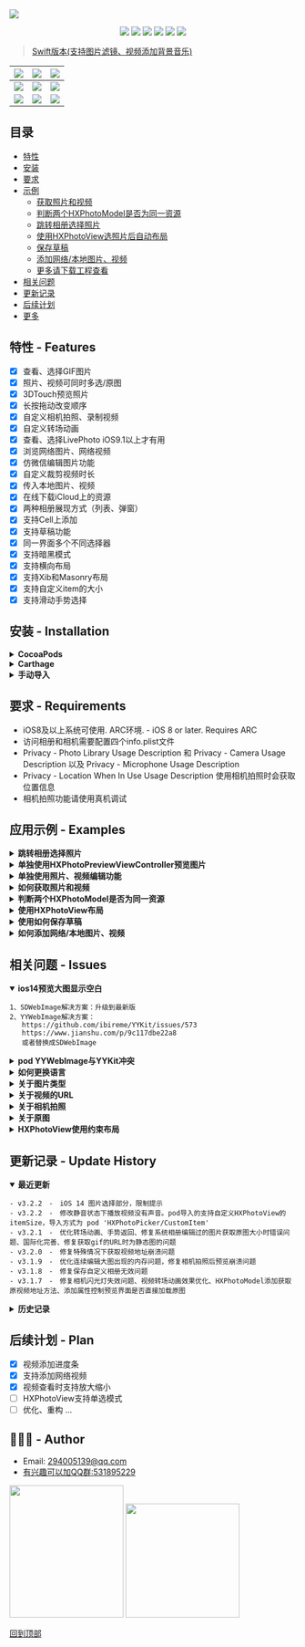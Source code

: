 <img src="http://tsnrhapp.oss-cn-hangzhou.aliyuncs.com/chartle/show_tip_2.png">

<p align="center">
<a href="https://github.com/SilenceLove/HXPhotoPicker"><img src="https://travis-ci.org/SilenceLove/HXPhotoPicker.svg?branch=master"></a>
<a href="https://github.com/SilenceLove/HXPhotoPicker"><img src="https://badgen.net/badge/icon/iOS%208.0%2B?color=cyan&icon=apple&label"></a>
<a href="https://github.com/SilenceLove/HXPhotoPicker"><img src="http://img.shields.io/cocoapods/v/HXPhotoPicker.svg?logo=cocoapods&logoColor=ffffff"></a>
<a href="https://github.com/SilenceLove/HXPhotoPicker"><img src="https://img.shields.io/badge/Carthage-compatible-4BC51D.svg?style=flat"></a>
<a href="https://developer.apple.com/Objective-C"><img src="http://img.shields.io/badge/language-ObjC-red.svg?logo=common-workflow-language"></a>
<a href="http://mit-license.org"><img src="http://img.shields.io/badge/license-MIT-333333.svg?logo=letterboxd&logoColor=ffffff"></a>
</p>

> [Swift版本(支持图片滤镜、视频添加背景音乐)](https://github.com/SilenceLove/HXPHPicker)

| <img src="http://tsnrhapp.oss-cn-hangzhou.aliyuncs.com/chartle/show_tag_4.PNG"> | <img src="http://tsnrhapp.oss-cn-hangzhou.aliyuncs.com/chartle/sample_graph_1.PNG"> | <img src="http://tsnrhapp.oss-cn-hangzhou.aliyuncs.com/chartle/sample_graph_2.PNG"> |
| ------ | ------ | ------ |
| <img src="http://tsnrhapp.oss-cn-hangzhou.aliyuncs.com/chartle/show_tag_3_2.PNG"> | <img src="http://tsnrhapp.oss-cn-hangzhou.aliyuncs.com/chartle/sample_graph_8.PNG"> | <img src="http://tsnrhapp.oss-cn-hangzhou.aliyuncs.com/chartle/sample_graph_6.PNG"> |
| <img src="http://tsnrhapp.oss-cn-hangzhou.aliyuncs.com/chartle/show_gif_tag_1.gif"> | <img src="http://tsnrhapp.oss-cn-hangzhou.aliyuncs.com/chartle/show_gif_tag_2.gif"> | <img src="http://tsnrhapp.oss-cn-hangzhou.aliyuncs.com/chartle/show_gif_tag_3.gif"> |

## 目录
* [特性](#特性)
* [安装](#安装)
* [要求](#要求)
* [示例](#例子)
    * [获取照片和视频](#如何获取照片和视频)
    * [判断两个HXPhotoModel是否为同一资源](#判断两个HXPhotoModel是否为同一资源)
    * [跳转相册选择照片](#Demo1)
    * [使用HXPhotoView选照片后自动布局](#Demo2)
    * [保存草稿](#如何保存草稿)
    * [添加网络/本地图片、视频](#如何添加网络/本地图片、视频)
    * [更多请下载工程查看](#更多)
* [相关问题](#相关问题)
* [更新记录](#更新记录)
* [后续计划](#后续计划)
* [更多](#更多)

## <a id="特性"></a> 特性 - Features

- [x] 查看、选择GIF图片
- [x] 照片、视频可同时多选/原图
- [x] 3DTouch预览照片
- [x] 长按拖动改变顺序
- [x] 自定义相机拍照、录制视频
- [x] 自定义转场动画
- [x] 查看、选择LivePhoto iOS9.1以上才有用
- [x] 浏览网络图片、网络视频
- [x] 仿微信编辑图片功能
- [x] 自定义裁剪视频时长
- [x] 传入本地图片、视频
- [x] 在线下载iCloud上的资源
- [x] 两种相册展现方式（列表、弹窗）
- [x] 支持Cell上添加
- [x] 支持草稿功能
- [x] 同一界面多个不同选择器
- [x] 支持暗黑模式
- [x] 支持横向布局
- [x] 支持Xib和Masonry布局
- [x] 支持自定义item的大小
- [x] 支持滑动手势选择

## <a id="安装"></a> 安装 - Installation

<details>
   <summary><strong>CocoaPods</strong></summary>

``` ruby
# 将以下内容添加到您的Podfile中：
# 不使用网络图片功能
pod 'HXPhotoPicker', '~> 3.2.3'
  
# 使用SDWebImage加载网络图片
pod 'HXPhotoPicker/SDWebImage', '~> 3.2.3'
  
# 使用YYWebImage加载网络图片
pod 'HXPhotoPicker/YYWebImage', '~> 3.2.3'

# 搜索不到库或最新版时请执行
pod repo update 或 rm ~/Library/Caches/CocoaPods/search_index.json
```
</details>

<details>
  <summary><strong>Carthage</strong></summary>
   
``` ruby
# 将以下内容添加到您的Cartfile中：
github "SilenceLove/HXPhotoPicker"
```
</details>

<details>
  <summary><strong>手动导入</strong></summary>
   
``` ruby
手动导入：将项目中的“HXPhotoPicker”文件夹拖入项目中
使用前导入头文件 "HXPhotoPicker.h"
```
</details>

## <a id="要求"></a> 要求 - Requirements

- iOS8及以上系统可使用. ARC环境. - iOS 8 or later. Requires ARC
- 访问相册和相机需要配置四个info.plist文件
- Privacy - Photo Library Usage Description 和 Privacy - Camera Usage Description 以及 Privacy - Microphone Usage Description
- Privacy - Location When In Use Usage Description 使用相机拍照时会获取位置信息
- 相机拍照功能请使用真机调试

## <a id="例子"></a> 应用示例 - Examples
<details id="Demo1">
  <summary><strong>跳转相册选择照片</strong></summary>
   
```objc
// 懒加载 照片管理类
- (HXPhotoManager *)manager {
    if (!_manager) {
        _manager = [[HXPhotoManager alloc] initWithType:HXPhotoManagerSelectedTypePhotoAndVideo];
    }
    return _manager;
}

// 方法一：
HXWeakSelf
[self hx_presentSelectPhotoControllerWithManager:self.manager didDone:^(NSArray<HXPhotoModel *> *allList, NSArray<HXPhotoModel *> *photoList, NSArray<HXPhotoModel *> *videoList, BOOL isOriginal, UIViewController *viewController, HXPhotoManager *manager) {
    weakSelf.total.text = [NSString stringWithFormat:@"总数量：%ld   ( 照片：%ld   视频：%ld )",allList.count, photoList.count, videoList.count];
    weakSelf.original.text = isOriginal ? @"YES" : @"NO";
    NSSLog(@"block - all - %@",allList);
    NSSLog(@"block - photo - %@",photoList);
    NSSLog(@"block - video - %@",videoList);
} cancel:^(UIViewController *viewController, HXPhotoManager *manager) {
    NSSLog(@"block - 取消了");
}];

// 方法二：
// 照片选择控制器 
HXCustomNavigationController *nav = [[HXCustomNavigationController alloc] initWithManager:self.manager delegate:self];
[self presentViewController:nav animated:YES completion:nil];

// 通过 HXCustomNavigationControllerDelegate 代理返回选择的图片以及视频
/**
点击完成按钮

@param photoNavigationViewController self
@param allList 已选的所有列表(包含照片、视频)
@param photoList 已选的照片列表
@param videoList 已选的视频列表
@param original 是否原图
*/
- (void)photoNavigationViewController:(HXCustomNavigationController *)photoNavigationViewController didDoneAllList:(NSArray<HXPhotoModel *> *)allList photos:(NSArray<HXPhotoModel *> *)photoList videos:(NSArray<HXPhotoModel *> *)videoList original:(BOOL)original;

/**
点击取消

@param photoNavigationViewController self
*/
- (void)photoNavigationViewControllerDidCancel:(HXCustomNavigationController *)photoNavigationViewController;
```
</details>

<details id="单独使用HXPhotoPreviewViewController预览图片">
  <summary><strong>单独使用HXPhotoPreviewViewController预览图片</strong></summary>
   
```objc
HXCustomAssetModel *assetModel1 = [HXCustomAssetModel assetWithLocaImageName:@"1" selected:YES];
// selected 为NO 的会过滤掉
HXCustomAssetModel *assetModel2 = [HXCustomAssetModel assetWithLocaImageName:@"2" selected:NO];
HXCustomAssetModel *assetModel3 = [HXCustomAssetModel assetWithNetworkImageURL:[NSURL URLWithString:@"http://tsnrhapp.oss-cn-hangzhou.aliyuncs.com/1466408576222.jpg"] selected:YES];
// selected 为NO 的会过滤掉
HXCustomAssetModel *assetModel4 = [HXCustomAssetModel assetWithNetworkImageURL:[NSURL URLWithString:@"http://tsnrhapp.oss-cn-hangzhou.aliyuncs.com/0034821a-6815-4d64-b0f2-09103d62630d.jpg"] selected:NO];
NSURL *url = [[NSBundle mainBundle] URLForResource:@"QQ空间视频_20180301091047" withExtension:@"mp4"];
HXCustomAssetModel *assetModel5 = [HXCustomAssetModel assetWithLocalVideoURL:url selected:YES];

HXPhotoManager *photoManager = [HXPhotoManager managerWithType:HXPhotoManagerSelectedTypePhotoAndVideo];
photoManager.configuration.saveSystemAblum = YES;
photoManager.configuration.photoMaxNum = 0;
photoManager.configuration.videoMaxNum = 0;
photoManager.configuration.maxNum = 10;
photoManager.configuration.selectTogether = YES;
photoManager.configuration.photoCanEdit = NO;
photoManager.configuration.videoCanEdit = NO;

HXWeakSelf
// 长按事件
photoManager.configuration.previewRespondsToLongPress = ^(UILongPressGestureRecognizer *longPress, 
                                                          HXPhotoModel *photoModel, 
                                                          HXPhotoManager *manager, 
                                                          HXPhotoPreviewViewController *previewViewController) {
    hx_showAlert(previewViewController, @"提示", @"长按事件", @"确定", nil, nil, nil);
};
// 跳转预览界面时动画起始的view
photoManager.configuration.customPreviewFromView = ^UIView *(NSInteger currentIndex) {
    HXPhotoSubViewCell *viewCell = [weakSelf.photoView collectionViewCellWithIndex:currentIndex];
    return viewCell;
};
// 跳转预览界面时展现动画的image
photoManager.configuration.customPreviewFromImage = ^UIImage *(NSInteger currentIndex) {
    HXPhotoSubViewCell *viewCell = [weakSelf.photoView collectionViewCellWithIndex:currentIndex];
    return viewCell.imageView.image;
};
// 退出预览界面时终点view
photoManager.configuration.customPreviewToView = ^UIView *(NSInteger currentIndex) {
    HXPhotoSubViewCell *viewCell = [weakSelf.photoView collectionViewCellWithIndex:currentIndex];
    return viewCell;
};
[photoManager addCustomAssetModel:@[assetModel1, assetModel2, assetModel3, assetModel4, assetModel5]];

[self hx_presentPreviewPhotoControllerWithManager:photoManager
                                     previewStyle:HXPhotoViewPreViewShowStyleDark
                                     currentIndex:0
                                     photoView:nil];


UIViewController+HXExtension.h
/// 跳转预览照片界面
/// @param manager 照片管理者
/// @param previewStyle 预览样式
/// @param currentIndex 当前预览的下标
/// @param photoView 照片展示视图 - 没有就不传
- (void)hx_presentPreviewPhotoControllerWithManager:(HXPhotoManager *)manager
                                       previewStyle:(HXPhotoViewPreViewShowStyle)previewStyle
                                       currentIndex:(NSUInteger)currentIndex
                                          photoView:(HXPhotoView * _Nullable)photoView;
```
</details>

<details id="单独使用照片、视频编辑功能">
  <summary><strong>单独使用照片、视频编辑功能</strong></summary>
   
```objc
// 单独使用照片编辑功能
HXPhotoModel *photoModel = [HXPhotoModel photoModelWithImage:[UIImage imageNamed:@"1"]];
[self hx_presentPhotoEditViewControllerWithManager:self.manager photoModel:photoModel delegate:nil done:^(HXPhotoModel *beforeModel,
    HXPhotoModel *afterModel, HXPhotoEditViewController *viewController) {
    // beforeModel编辑之前、afterModel编辑之后
    weakSelf.imageView.image = afterModel.thumbPhoto;
} cancel:^(HXPhotoEditViewController *viewController) {
    // 取消
}];

// 单独使用仿微信编辑功能
[self hx_presentWxPhotoEditViewControllerWithConfiguration:self.manager.configuration.photoEditConfigur photoModel:photoModel delegate:nil finish:^(HXPhotoEdit * _Nonnull photoEdit, HXPhotoModel * _Nonnull photoModel, HX_PhotoEditViewController * _Nonnull viewController) {
    if (photoEdit) {
        // 有编辑过
        weakSelf.imageView.image = photoEdit.editPreviewImage;
    }else {
        // 为空则未进行编辑
        weakSelf.imageView.image = photoModel.thumbPhoto;
    }
    // 记录下当前编辑的记录，再次编辑可在上一次基础上进行编辑
    weakSelf.photoEdit = photoEdit;
} cancel:^(HX_PhotoEditViewController * _Nonnull viewController) {
    // 取消
}];

// 单独使用视频编辑功能
NSURL *url = [[NSBundle mainBundle] URLForResource:@"QQ空间视频_20180301091047" withExtension:@"mp4"];
HXPhotoModel *videoModel = [HXPhotoModel photoModelWithVideoURL:url];
[self hx_presentVideoEditViewControllerWithManager:self.manager videoModel:videoModel delegate:nil done:^(HXPhotoModel *beforeModel,
    HXPhotoModel *afterModel, HXVideoEditViewController *viewController) {
    // beforeModel编辑之前、afterModel编辑之后
    weakSelf.imageView.image = afterModel.thumbPhoto;
} cancel:^(HXVideoEditViewController *viewController) {
    // 取消
}];
```
</details>

<details id="如何获取照片和视频">
  <summary><strong>如何获取照片和视频</strong></summary>
   
```objc
// 如果将_manager.configuration.requestImageAfterFinishingSelection 设为YES，
// 那么在选择完成的时候就会获取图片和视频地址
// 如果选中了原图那么获取图片时就是原图
// 获取视频时如果设置 exportVideoURLForHighestQuality 为YES，则会去获取高等质量的视频。其他情况为中等质量的视频
// 个人建议不在选择完成的时候去获取，因为每次选择完都会去获取。获取过程中可能会耗时过长
// 可以在要上传的时候再去获取
for (HXPhotoModel *model in self.selectList) {
    // 数组里装的是所有类型的资源，需要判断
    // 先判断资源类型
    if (model.subType == HXPhotoModelMediaSubTypePhoto) {
        // 当前为图片
        if (model.photoEdit) {
            // 如果有编辑数据，则说明这张图篇被编辑过了
            // 需要这样才能获取到编辑之后的图片
            model.photoEdit.editPreviewImage;
            return;
        }
        // 再判断具体类型
        if (model.type == HXPhotoModelMediaTypeCameraPhoto) {
            // 到这里就说明这张图片不是手机相册里的图片，可能是本地的也可能是网络图片
            // 关于相机拍照的的问题，当系统 < ios9.0的时候拍的照片虽然保存到了相册但是在列表里存的是本地的，没有PHAsset
            // 当系统 >= ios9.0 的时候拍的照片就不是本地照片了，而是手机相册里带有PHAsset对象的照片
            // 这里的 model.asset PHAsset是空的
            // 判断具体类型
            if (model.cameraPhotoType == HXPhotoModelMediaTypeCameraPhotoTypeLocal) {
                // 本地图片
            
            }else if (model.cameraPhotoType == HXPhotoModelMediaTypeCameraPhotoTypeLocalGif) {
                // 本地gif图片
                
            }else if (model.cameraPhotoType == HXPhotoModelMediaTypeCameraPhotoTypeNetWork) {
                // 网络图片
            
            }else if (model.cameraPhotoType == HXPhotoModelMediaTypeCameraPhotoTypeNetWorkGif) {
                // 网络gif图片
                
            }
            // 上传图片的话可以不用判断具体类型，按下面操作取出图片
            if (model.networkPhotoUrl) {
                // 如果网络图片地址有值就说明是网络图片，可直接拿此地址直接使用。避免重复上传
                // 这里需要注意一下，先要判断是否为图片。因为如果是网络视频的话此属性代表视频封面地址
                
            }else {
                // 网络图片地址为空了，那就肯定是本地图片了
                // 直接取 model.previewPhoto 或者 model.thumbPhoto，这两个是同一个image
                
            }
        }else {
            // 到这里就是手机相册里的图片了 model.asset PHAsset对象是有值的
            // 如果需要上传 Gif 或者 LivePhoto 需要具体判断
            if (model.type == HXPhotoModelMediaTypePhoto) {
                // 普通的照片，如果不可以查看和livePhoto的时候，这就也可能是GIF或者LivePhoto了，
                // 如果你的项目不支持动图那就不要取NSData或URL，因为如果本质是动图的话还是会变成动图传上去
                // 这样判断是不是GIF model.photoFormat == HXPhotoModelFormatGIF
                
                // 如果 requestImageAfterFinishingSelection = YES 的话，直接取 model.previewPhoto 或者 model.thumbPhoto 在选择完成时候已经获取并且赋值了
                // 获取image
                // size 就是获取图片的质量大小，原图的话就是 PHImageManagerMaximumSize，其他质量可设置size来获取
                CGSize size;
                if (self.original) {
                    size = PHImageManagerMaximumSize;
                }else {
                    size = CGSizeMake(model.imageSize.width * 0.5, model.imageSize.height * 0.5);
                }
                [model requestPreviewImageWithSize:size startRequestICloud:^(PHImageRequestID iCloudRequestId, HXPhotoModel * _Nullable model) {
                    // 如果图片是在iCloud上的话会先走这个方法再去下载
                } progressHandler:^(double progress, HXPhotoModel * _Nullable model) {
                    // iCloud的下载进度
                } success:^(UIImage * _Nullable image, HXPhotoModel * _Nullable model, NSDictionary * _Nullable info) {
                    // image
                } failed:^(NSDictionary * _Nullable info, HXPhotoModel * _Nullable model) {
                    // 获取失败
                }];
            }else if (model.type == HXPhotoModelMediaTypePhotoGif) {
                // 动图，如果 requestImageAfterFinishingSelection = YES 的话，直接取 model.imageURL。因为在选择完成的时候已经获取了不用再去获取
                model.imageURL;
                // 上传动图时，不要直接拿image上传哦。可以获取url或者data上传
                // 获取url
                [model requestImageURLStartRequestICloud:nil progressHandler:nil success:^(NSURL * _Nullable imageURL, HXPhotoModel * _Nullable model, NSDictionary * _Nullable info) {
                    // 下载完成，imageURL 本地地址
                } failed:nil];
                
                // 获取data
                [model requestImageDataStartRequestICloud:nil progressHandler:nil success:^(NSData * _Nullable imageData, UIImageOrientation orientation, HXPhotoModel * _Nullable model, NSDictionary * _Nullable info) {
                    // imageData
                } failed:nil];
            }else if (model.type == HXPhotoModelMediaTypeLivePhoto) {
                // LivePhoto，requestImageAfterFinishingSelection = YES 时没有处理livephoto，需要自己处理
                // 如果需要上传livephoto的话，需要上传livephoto里的图片和视频
                // 展示的时候需要根据图片和视频生成livephoto
                [model requestLivePhotoAssetsWithSuccess:^(NSURL * _Nullable imageURL, NSURL * _Nullable videoURL, BOOL isNetwork, HXPhotoModel * _Nullable model) {
                    // imageURL - LivePhoto里的照片封面地址
                    // videoURL - LivePhoto里的视频地址
                    
                } failed:^(NSDictionary * _Nullable info, HXPhotoModel * _Nullable model) {
                    // 获取失败
                }];
            }
            // 也可以不用上面的判断和方法获取，自己根据 model.asset 这个PHAsset对象来获取想要的东西
            PHAsset *asset = model.asset;
            // 自由发挥
        }
    }else if (model.subType == HXPhotoModelMediaSubTypeVideo) {
        // 当前为视频
        if (model.type == HXPhotoModelMediaTypeVideo) {
            // 为手机相册里的视频
            // requestImageAfterFinishingSelection = YES 时，直接去 model.videoURL，在选择完成时已经获取了
            model.videoURL;
            // 获取视频时可以获取 AVAsset，也可以获取 AVAssetExportSession，获取之后再导出视频
            // 获取 AVAsset
            [model requestAVAssetStartRequestICloud:nil progressHandler:nil success:^(AVAsset * _Nullable avAsset, AVAudioMix * _Nullable audioMix, HXPhotoModel * _Nullable model, NSDictionary * _Nullable info) {
                // avAsset
                // 自己根据avAsset去导出视频
            } failed:nil];
            
            // 获取 AVAssetExportSession
            [model requestAVAssetExportSessionStartRequestICloud:nil progressHandler:nil success:^(AVAssetExportSession * _Nullable assetExportSession, HXPhotoModel * _Nullable model, NSDictionary * _Nullable info) {
                
            } failed:nil];
            
            // HXPhotoModel也提供直接导出视频地址的方法
            // presetName 导出视频的质量，自己根据需求设置
            [model exportVideoWithPresetName:AVAssetExportPresetMediumQuality startRequestICloud:nil iCloudProgressHandler:nil exportProgressHandler:^(float progress, HXPhotoModel * _Nullable model) {
                // 导出视频时的进度，在iCloud下载完成之后
            } success:^(NSURL * _Nullable videoURL, HXPhotoModel * _Nullable model) {
                // 导出完成, videoURL
                
            } failed:nil];
            
            // 也可以不用上面的方法获取，自己根据 model.asset 这个PHAsset对象来获取想要的东西
            PHAsset *asset = model.asset;
            // 自由发挥
        }else {
            // 本地视频或者网络视频
            if (model.cameraVideoType == HXPhotoModelMediaTypeCameraVideoTypeLocal) {
                // 本地视频
                // model.videoURL 视频的本地地址
            }else if (model.cameraVideoType == HXPhotoModelMediaTypeCameraVideoTypeNetWork) {
                // 网络视频
                // model.videoURL 视频的网络地址
                // model.networkPhotoUrl 视频封面网络地址
            }
        }
    }
}
```
</details>

<details id="判断两个HXPhotoModel是否为同一资源">
  <summary><strong>判断两个HXPhotoModel是否为同一资源</strong></summary>
   
```
HXPhotoModel对象方法
/// 判断两个HXPhotoModel是否是同一个
/// @param photoModel 模型
- (BOOL)isEqualToPhotoModel:(HXPhotoModel * _Nullable)photoModel;
```
</details>

<details id="Demo2">
  <summary><strong>使用HXPhotoView布局</strong></summary>
   
```objc
// 懒加载 照片管理类
- (HXPhotoManager *)manager {
    if (!_manager) {
        _manager = [[HXPhotoManager alloc] initWithType:HXPhotoManagerSelectedTypePhotoAndVideo];
    }
    return _manager;
}  
HXPhotoView *photoView = [[HXPhotoView alloc] initWithFrame:CGRectMake((414 - 375) / 2, 100, 375, 400) manager:self.manager];
photoView.delegate = self;
photoView.backgroundColor = [UIColor whiteColor];
[self.view addSubview:photoView];

// 代理返回 选择、移动顺序、删除之后的图片以及视频
- (void)photoView:(HXPhotoView *)photoView changeComplete:(NSArray<HXPhotoModel *> *)allList photos:(NSArray<HXPhotoModel *> *)photos videos:(NSArray<HXPhotoModel *> *)videos original:(BOOL)isOriginal;

// 当view更新高度时调用
- (void)photoView:(HXPhotoView *)photoView updateFrame:(CGRect)frame;

// 删除网络图片的地址
- (void)photoView:(HXPhotoView *)photoView deleteNetworkPhoto:(NSString *)networkPhotoUrl;

具体请查看HXPhotoView.h
...
```
</details>

<details id="如何保存草稿">
  <summary><strong>使用如何保存草稿</strong></summary>
   
```objc
通过 HXPhotoManager 对象进行存储
/// 获取保存在本地文件的模型数组
- (NSArray<HXPhotoModel *> *)getLocalModelsInFile;

/// 将模型数组保存到本地文件
- (BOOL)saveLocalModelsToFile;

/// 将保存在本地文件的模型数组删除
- (BOOL)deleteLocalModelsInFile;

/// 将本地获取的模型数组添加到manager的数据中
/// @param models 在本地获取的模型数组
- (void)addLocalModels:(NSArray<HXPhotoModel *> *)models;

/// 将本地获取的模型数组添加到manager的数据中
- (void)addLocalModels;
```
</details>

<details id="如何添加网络/本地图片、视频">
  <summary><strong>如何添加网络/本地图片、视频</strong></summary>
   
```objc
通过 HXPhotoManager、HXCustomAssetModel 进行添加
/**
根据本地图片名初始化

@param imageName 本地图片名
@param selected 是否选中
@return HXCustomAssetModel
*/
+ (instancetype)assetWithLocaImageName:(NSString *)imageName selected:(BOOL)selected;

/**
根据本地UIImage初始化

@param image 本地图片
@param selected 是否选中
@return HXCustomAssetModel
*/
+ (instancetype)assetWithLocalImage:(UIImage *)image selected:(BOOL)selected;

/**
根据网络图片地址初始化

@param imageURL 网络图片地址
@param thumbURL 网络图片缩略图地址
@param selected 是否选中
@return HXCustomAssetModel
*/
+ (instancetype)assetWithNetworkImageURL:(NSURL *)imageURL networkThumbURL:(NSURL *)thumbURL selected:(BOOL)selected;

/**
根据本地视频地址初始化

@param videoURL 本地视频地址
@param selected 是否选中
@return HXCustomAssetModel
*/
+ (instancetype)assetWithLocalVideoURL:(NSURL *)videoURL selected:(BOOL)selected;

/// 根据网络视频地址、视频封面初始化
/// @param videoURL 视频地址
/// @param videoCoverURL 视频封面地址
/// @param videoDuration 视频时长
/// @param selected 是否选中
+ (instancetype)assetWithNetworkVideoURL:(NSURL *)videoURL videoCoverURL:(NSURL *)videoCoverURL videoDuration:(NSTimeInterval)videoDuration selected:(BOOL)selected;

创建HXCustomAssetModel完成后，通过HXPhotoManager对象的这个方法进行添加
/**
添加自定义资源模型
如果图片/视频 选中的数量超过最大选择数时,之后选中的会变为未选中
如果设置的图片/视频不能同时选择时
图片在视频前面的话只会将图片添加到已选数组.
视频在图片前面的话只会将视频添加到已选数组.
如果 type = HXPhotoManagerSelectedTypePhoto 时 会过滤掉视频
如果 type = HXPhotoManagerSelectedTypeVideo 时 会过滤掉图片

@param assetArray 模型数组
*/
- (void)addCustomAssetModel:(NSArray<HXCustomAssetModel *> *)assetArray;

// 添加
[self.manager addCustomAssetModel:@[assetModel1, assetModel2, assetModel3, assetModel4, assetModel5, assetModel6]];
// 完成后刷新HXPhotoView
[self.photoView refreshView];  
```
</details>

## <a id="相关问题"></a> 相关问题 - Issues
<details open id="ios14预览大图显示空白">
  <summary><strong>ios14预览大图显示空白</strong></summary>
   
```objc
1、SDWebImage解决方案：升级到最新版
2、YYWebImage解决方案：
   https://github.com/ibireme/YYKit/issues/573
   https://www.jianshu.com/p/9c117dbe22a8
   或者替换成SDWebImage
```
</details>

<details id="pod YYWebImage与YYKit冲突">
  <summary><strong>pod YYWebImage与YYKit冲突</strong></summary>
   
```objc
解决方案：将YYKit拆开分别导入
```
</details>

<details id="如何更换语言">
  <summary><strong>如何更换语言</strong></summary>
   
```objc
HXPhotoConfiguration.h

设置语言类型
HXPhotoLanguageTypeSys = 0, // 跟随系统语言
HXPhotoLanguageTypeSc,      // 中文简体
HXPhotoLanguageTypeTc,      // 中文繁体
HXPhotoLanguageTypeJa,      // 日文
HXPhotoLanguageTypeKo,      // 韩文
HXPhotoLanguageTypeEn       // 英文

/**
语言类型
默认 跟随系统
*/
@property (assign, nonatomic) HXPhotoLanguageType languageType;
```
</details>

<details id="关于图片类型">
  <summary><strong>关于图片类型</strong></summary>
   
```objc
根据HXPhotoModel的type属性来区分图片类型
HXPhotoModelMediaTypePhoto          = 0,    //!< 相册里的普通照片
HXPhotoModelMediaTypeLivePhoto      = 1,    //!< LivePhoto
HXPhotoModelMediaTypePhotoGif       = 2,    //!< gif图
HXPhotoModelMediaTypeCameraPhoto    = 5,    //!< 通过相机拍的临时照片、本地/网络图片
当type为HXPhotoModelMediaTypeCameraPhoto时，如果networkPhotoUrl不为空的话，那么这张图片就是网络图片
如果为本地图片时thumbPhoto/previewPhoto就是本地图片
不为本地图片时thumbPhoto/previewPhoto的值都是临时存的只用于展示
HXPhotoModel已提供方法获取image或者imageData
```
</details>

<details id="关于视频的URL">
  <summary><strong>关于视频的URL</strong></summary>
   
```objc
1.如果选择的HXPhotoModel的PHAsset有值，需要先获取AVAsset，再使用AVAssetExportSession根据AVAsset导出视频地址
2.如果PHAsset为空的话，则代表此视频是本地视频。可以直接HXPhotoModel里的VideoURL属性
HXPhotoModel已提供方法获取
```
</details>

<details id="关于相机拍照">
  <summary><strong>关于相机拍照</strong></summary>
   
```objc
当拍摄的照片/视频保存到系统相册
如果系统版本为9.0及以上时，拍照后的照片/视频保存相册后会获取保存后的PHAsset，保存的时候如果有定位信息也会把定位信息保存到相册
HXPhotoModel里PHAsset有值并且type为 HXPhotoModelMediaTypePhoto / HXPhotoModelMediaTypeVideo
以下版本的和不保存相册的都只是存在本地的临时图片/视频 
HXPhotoModel里PHAsset为空并且type为 HXPhotoModelMediaTypeCameraPhoto / HXPhotoModelMediaTypeCameraVideo
```
</details>

<details id="关于原图">
  <summary><strong>关于原图</strong></summary>
   
```objc
根据代理或者block回调里的 isOriginal 来判断是否选择了原图 
方法一：
// 获取原图
// 本地图片、网络图片调用此方法会直接进入失败回调
// 本地图片获取原图 model.thumbPhoto / model.previewPhoto
// 网络图片获取原图 如果 model.thumbPhoto / model.previewPhoto 都为空的话，说明还没有下载完成或者下载失败了，重新下载即可。也可以直接用网络图片地址 model.networkPhotoUrl 下载 或者调用requestPreviewImageWithSize:progressHandler:success:failed
// 这个方法只针对有photoModel.asset不为空的情况
[photoModel requestImageURLStartRequestICloud:^(PHContentEditingInputRequestID iCloudRequestId, HXPhotoModel *model) { 
    // 如果照片在iCloud上会去下载,此回调代表开始下载iCloud上的照片
    // 如果照片在本地存在此回调则不会走
} progressHandler:^(double progress, HXPhotoModel *model) {
    // iCloud下载进度
} success:^(NSURL *imageURL, HXPhotoModel *model, NSDictionary *info) {
    // 获取成功
    // imageURL图片地址
    if ([imageURL.relativePath.pathExtension isEqualToString:@"HEIC"]) {
        // 处理一下 HEIC 格式图片
        CIImage *ciImage = [CIImage imageWithContentsOfURL:imageURL];
        CIContext *context = [CIContext context];
        NSString *key = (__bridge NSString *)kCGImageDestinationLossyCompressionQuality;
        NSData *jpgData = [context JPEGRepresentationOfImage:ciImage colorSpace:ciImage.colorSpace options:@{key : @1}];
        UIImage *image = [UIImage imageWithData:jpgData];
    }else {
        NSData *imageData = [NSData dataWithContentsOfFile:path];
        UIImage *image = [UIImage imageWithData:imageData];  
    }
} failed:^(NSDictionary *info, HXPhotoModel *model) {
    // 获取失败
}];
// 根据 size 获取高清图或者缩略图 , size只针对 PHAsset 有值的情况下有效
// 如果 size (width <= 0, height <= 0) / PHImageManagerMaximumSize 则会获取原图
// 本地图片直接返回本地图片的image
// 网络图片直接返回网络图片下载完成后的image
[photoModel requestPreviewImageWithSize:size startRequestICloud:^(PHImageRequestID iCloudRequestId, HXPhotoModel *model) {
    // 如果照片在iCloud上会去下载,此回调代表开始下载iCloud上的照片
    // 如果照片在本地存在此回调则不会走
} progressHandler:^(double progress, HXPhotoModel *model) {
    // iCloud下载进度
    // 如果为网络图片,则是网络图片的下载进度
} success:^(UIImage *image, HXPhotoModel *model, NSDictionary *info) {
    // 获取成功
} failed:^(NSDictionary *info, HXPhotoModel *model) {
    // 获取失败
}];
方法二：
// 获取 imageData 根据data来处理
// 如果为网络图片的话会先下载
[photoModel requestImageDataStartRequestICloud:^(PHImageRequestID iCloudRequestId, HXPhotoModel *model) {
    // 开始下载iCloud上照片的imageData
} progressHandler:^(double progress, HXPhotoModel *model) {
    // iCloud下载进度
} success:^(NSData *imageData, UIImageOrientation orientation, HXPhotoModel *model, NSDictionary *info) {
    // 获取成功
    if ([HXPhotoTools assetIsHEIF:model.asset]) {
        // 处理一下 HEIC 格式图片
        CIImage *ciImage = [CIImage imageWithData:imageData];
        CIContext *context = [CIContext context];
        NSData *jpgData = [context JPEGRepresentationOfImage:ciImage colorSpace:ciImage.colorSpace options:@{}];
        // jpgData 转换后的imageData
    } 
} failed:^(NSDictionary *info, HXPhotoModel *model) {
    // 获取失败
}];
```
</details>

<details id="HXPhotoView使用约束布局">
  <summary><strong>HXPhotoView使用约束布局</strong></summary>
   
```objc
使用约束布局HXPhotoView的话需要在 
- (void)photoView:(HXPhotoView *)photoView updateFrame:(CGRect)frame 这个代理回调里更新约束的高度
frame.size.height 就是 HXPhotoView 的正确高度
代码参考demo11
```
</details>

## <a id="更新记录"></a> 更新记录 - Update History
<details open id="最近更新">
  <summary><strong>最近更新</strong></summary>
   
```
- v3.2.2　-　iOS 14 图片选择部分，限制提示
- v3.2.2　-　修改静音状态下播放视频没有声音。pod导入的支持自定义HXPhotoView的itemSize，导入方式为 pod 'HXPhotoPicker/CustomItem'
- v3.2.1　-　优化转场动画、手势返回、修复系统相册编辑过的图片获取原图大小时错误问题、国际化完善、修复获取gif的URL时为静态图的问题
- v3.2.0　-　修复特殊情况下获取视频地址崩溃问题
- v3.1.9　-　优化连续编辑大图出现的内存问题，修复相机拍照后预览崩溃问题
- v3.1.8　-　修复保存自定义相册无效问题
- v3.1.7　-　修复相机闪光灯失效问题、视频转场动画效果优化、HXPhotoModel添加获取原视频地址方法、添加属性控制预览界面是否直接加载原图
```
</details>
   
<details id="历史记录">
  <summary><strong>历史记录</strong></summary>
   
```
- v3.1.6　-　修复相机界面内存泄漏问题、相册权限为部分时拍照错乱问题、requestImageAfterFinishingSelection为YES时未获取原图问题
- v3.1.5　-　修复获取保存本地的视频时，选中下标错误显示为视频时长、优化手势动画效果、编辑图片时支持圆形裁剪框
- v3.1.4　-　fix previewPhoto为nil
- v3.1.3　-　修复dark模式下选择按钮颜色错误、退出选择界面时清空缓存、修复iOS14下iCloud上视频可以加载失败问题、提高列表/大图清晰度、修复过滤PHAsset时总数量不对问题
- v3.1.2　-　适配iPhone12、去除警告、添加可过滤PHAssetCollection、PHAsset功能
- v3.1.1　-　dark模式下界面优化，修复编辑图片在特殊情况下出现未编辑图片显示已编辑状态、完善iOS14适配
- v3.1.0　-　完善iOS14相册权限，修复iOS11以下布局问题
- v3.0.8　-　修复国际化文件问题、添加滑动手势选择功能
- v3.0.7　-　本地化文件名重名问题修改、相机/相册跳转未全屏问题修改
- v3.0.6　-　修复编辑图片时内存过高的问题、相机添加自动曝光、编辑图片时添加镜像功能、画笔大小支持更改等...
- v3.0.5　-　提高稳定性、支持本地图片和视频生成LivePhoto、支持网络图片和视频生成LivePhoto、修复单选编辑之后状态栏隐藏的问题、整理缓存路径
- v3.0.4　-　优化选择逻辑、暗黑模式。完善微信样式
- v3.0.3　-　解决pod加载xib报错的问题、支持添加本地gif图片
- v3.0.2　-　适配ios14、照片列表导航栏支持自定义titleView
- v3.0.0　-　添加仿微信图片编辑功能、相机界面更变为微信样式、添加一键配置微信样式
...
- v2.4.5　-　pod添加 SDWebImage/YYWebImage 子库，修复已知问题
- v2.4.4　-　修复了一些bug（HXPhotoView使用约束布局的问题等...），添加Demo15显示底部弹窗视图的示例代码
- v2.4.3　-　添加Demo14，HXPhotoView自定义Item大小的示例代码
- v2.4.2　-　修复横屏布局问题
- v2.4.1　-　添加属性控制编辑之后的照片/视频是否添加到系统相册、pod移除AFNetworking依赖
- v2.4.0　-　支持添加网络视频、视频添加进度条，demo8添加获取图片/视频详细注释
- v2.3.8　-　HXPhotoView支持Masonry，Demo添加Xib和Masonry混合布局示例、优化暗黑模式
- v2.3.7　-　彻底解决视图因导航栏半透明效果向下偏移问题，选择时照片/视频可限制大小，优化快速滑动列表
- v2.3.6　-　添加单独跳转编辑界面方法、废弃HXPhotoModel里的fileURL属性、修复布局失败、取消回调无效问题
- v2.3.5　-　requestImageAfterFinishingSelection 为YES时也可获取视频地址、HXPhotoView支持横向布局、替换系统ActionSheet为自定义view、可自定义相机拍摄和录制选项、解决相机卡顿问题、完善ios13适配、提升稳定性等...
- v2.3.4　-　适配ios13暗黑模式（可跟随系统也可自己设置）、恢复requestImageAfterFinishingSelection属性功能、单独使用预览大图时添加block回调、修复一些问题
- v2.3.3　-　pod依赖yy
- v2.3.2　-　适配ios13
- v2.3.1　-　pod去除依赖sd和yy
- v2.3.0　-　适配SDWebImage v5.0.0 、去掉警告
- v2.2.9　-　UI显示问题的修改
- v2.2.7　-　解决使用NSArray+HXExtension里方法可能会获取空的问题，部分机型系统编辑照片时可能会出现黑屏问题
- v2.2.6　-　添加视频时长编辑功能，修复ipad、ios8的一些问题，显示效果和逻辑上的一些优化以及Demo的一些修改
- v2.2.5　-　优化一些显示效果，一些问题修复，编辑照片时添加转场动画
- 2019-1-18 修复预览大图时下载iCloud资源完成后未刷新列表cell问题。去除Date命名（有在外部使用的请去掉Date命名）
- 2019-1-12 获取原图时处理HEIC格式的照片
- 2019-1-9  选择照片逻辑修改、保存相册时添加定位信息以及一些问题修复
- 2019-1-7  优化了相册加载速度、调整一些显示效果、方法结构调整（旧版本更新会出现方法报错，请使用最新方法）、编辑完成后跳转逻辑修改、相机拍照逻辑修改（ios9以上版本，如果打开了保存相册开关会获取到刚刚拍照的PHAsset对象）
- v2.2.3　-　Demo9 添加cell上使用网络图片、3DTouch预览，Demo13 导入其他第三方图片/视频编辑库，优化显示效果，添加相册列表弹窗方式
- v2.2.2　-　适配iphone XS - XSMax - XR、支持加载网络动图（需要YYWebImage）。支持YYWebImage（SD和YY同时存在时优先使用YY）
- v2.2.1　-　修改了一些问题、优化了一些效果，使用HXPhotoView预览大图时支持手势返回
- v2.2.0　-　添加xib使用示例（Demo11）、混合添加本地图片/网络图片/本地视频示例（Demo12）
- v2.1.9　-　Demo2添加长按拖动删除功能（类似微信）
- v2.1.8　-　添加支持繁体字、韩文、日文，以及一些功能优化
- v2.1.7　-　完善支持英文、优化一些功能 
- v2.1.5　-　添加cell上使用示例，支持添加网络图片、优化显示效果
- v2.1.4　-　支持更换相机界面、添加属性控制裁剪
- 2017-11-21　　支持在线下载iCloud上的照片和视频
- v2.1.2　-　添加显示照片地理位置信息、优化细节
- 2017-11-14　　添加自定义裁剪功能
- 2017-11-06　　完善手势返回效果、修改小问题
- v2.1.1　-　添加新相册风格(性能更好,支持横屏)、完善细节功能
- v2.1.0　-　适配ios11以及iphone X / 3DTouch预览时播放gif、视频 / 优化区分iCloud照片、修改写入文件方法
- v2.0.9　-　添加一键将已选模型数组写入temp目录方法和新属性、demo示例
- v2.0.8　-　修改一些细节问题、删除无效文件
- v2.0.7　-　支持传入本地图片、添加了一些属性和方法、优化了一些细节
- v2.0.6　-　修复ios8适配问题
- v2.0.5　-　修复相机拍照后显示错误，删除错误版本
- ...
- 2017-08-12　　添加系统相机、HXPhotoTools添加转换方法
- 2017-08-10　　添加自定义属性、修复导航栏可能偏移64的问题
- 2017-08-08　　添加国际化支持英文、保存拍摄的照片/视频到系统相册、实时监听系统相册变化并改变、缓存相册、选择视频时限制超过指定秒数不能选。以及一些小问题
- 2017-07-26　　优化cell性能、3DTouch预览内存消耗。添加是否需要裁剪框属性、刷新界面方法以及拍照/选择照片完之后跳界面Demo
- 2017-07-05　　解决同一界面多个选择器界面跳转问题,拍摄视频完成时遗留问题
- 2017-07-01　　添加单选样式、支持裁剪图片
- 2017-06-26　　合并一些方法、删除无用方法
- ...
- 2017-03-07　　修复通过相机拍照时照片旋转90°的问题
- 2017-03-06　　第一次提交
```
</details>

## <a id="后续计划"></a> 后续计划 - Plan
- [x] 视频添加进度条
- [x] 支持添加网络视频
- [x] 视频查看时支持放大缩小
- [ ] HXPhotoView支持单选模式
- [ ] 优化、重构
...

## <a id="更多"></a> 👨🏻‍💻 - Author

- Email: 294005139@qq.com
- [有兴趣可以加QQ群:531895229](//shang.qq.com/wpa/qunwpa?idkey=ebd8d6809c83b4d6b4a18b688621cb73ded0cce092b4d1f734e071a58dd37c26)
<img src="http://tsnrhapp.oss-cn-hangzhou.aliyuncs.com/chartle/AC635A016B904F0577218D2125677C22.png" width="200" height="232">
<img src="http://tsnrhapp.oss-cn-hangzhou.aliyuncs.com/chartle/240CC0630D104E270662EBBF7F58493D.png" width="200" height="200">

[回到顶部](#readme)

